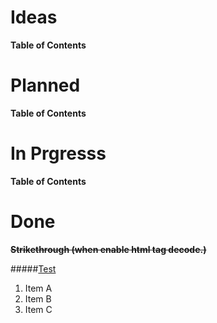 # Ideas
**Table of Contents**
# Planned
**Table of Contents**
# In Prgresss
**Table of Contents**
# Done
**<s>Strikethrough (when enable html tag decode.)</s>**

#####[Test]()

1. Item A
2. Item B
3. Item C
